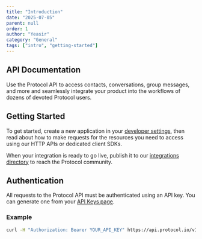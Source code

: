 ```yaml
---
title: "Introduction"
date: "2025-07-05"
parent: null
order: 1
author: "Yeasir"
category: "General"
tags: ["intro", "getting-started"]
---
```


## API Documentation

Use the Protocol API to access contacts, conversations, group messages, and more and seamlessly integrate your product into the workflows of dozens of devoted Protocol users.

## Getting Started

To get started, create a new application in your [developer settings](/dev-settings), then read about how to make requests for the resources you need to access using our HTTP APIs or dedicated client SDKs.

When your integration is ready to go live, publish it to our [integrations directory](/integrations) to reach the Protocol community.

## Authentication

All requests to the Protocol API must be authenticated using an API key. You can generate one from your [API Keys page](/dev-settings/api-keys).

### Example

```bash
curl -H "Authorization: Bearer YOUR_API_KEY" https://api.protocol.io/v1/contacts
```
